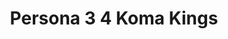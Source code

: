 --- 
title: "Persona 3 4 Koma Kings"
publishdate: "2019-4-9T16:48:46+02:00"
src: "https://365manga.net/manga/persona-3-4-koma-kings"
image: "https://data.365manga.net/images/thumbnails/24196-persona-3-4-koma-kings.jpg"
description: "Collection of 4 komas made by various artists, based on the Persona 3 game."
---